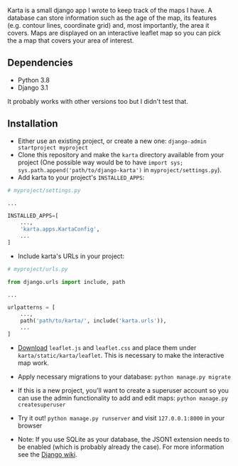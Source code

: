 Karta is a small django app I wrote to keep track of the maps I have.
A database can store information such as the age of the map, its features
(e.g. contour lines, coordinate grid) and, most importantly, the area it covers.
Maps are displayed on an interactive leaflet map so you can pick the a map that
covers your area of interest.

## Dependencies

* Python 3.8
* Django 3.1

It probably works with other versions too but I didn't test that.

## Installation

* Either use an existing project, or create a new one: `django-admin startproject
myproject`
* Clone this repository and make the `karta` directory available from your project
(One possible way would be to have `import sys; sys.path.append('path/to/django-karta')`
in `myproject/settings.py`).
* Add karta to your project's `INSTALLED_APPS`:

```python
# myproject/settings.py

...

INSTALLED_APPS=[
    ...,
    'karta.apps.KartaConfig',
    ...
]
```

* Include karta's URLs in your project:

```python
# myproject/urls.py

from django.urls import include, path

...

urlpatterns = [
    ...,
    path('path/to/karta/', include('karta.urls')),
    ...
]
```

* [Download](https://leafletjs.com/download.html) `leaflet.js` and `leaflet.css`
and place them under `karta/static/karta/leaflet`. This is necessary to make the interactive map work.

* Apply necessary migrations to your database: `python manage.py migrate`

* If this is a new project, you'll want to create a superuser account so you can
use the admin functionality to add and edit maps: `python manage.py createsuperuser`

* Try it out! `python manage.py runserver` and visit `127.0.0.1:8000` in your browser

* Note: If you use SQLite as your database, the JSON1 extension needs to be enabled
(which is probably already the case). For more information see the
[Django wiki](https://code.djangoproject.com/wiki/JSON1Extension).